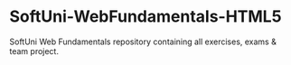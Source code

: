 # SoftUni-WebFundamentals-HTML5
SoftUni Web Fundamentals repository containing all exercises, exams &amp; team project.
